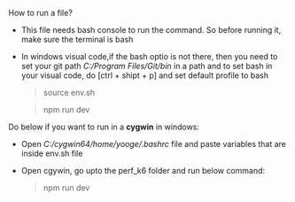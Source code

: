 How to run a file?

- This file needs bash console to run the command. So before running it, make sure the terminal is bash <br>
- In windows visual code,if the bash optio is not there, then you need to set your git path <i>C:/Program Files/Git/bin</i> in a path and to set bash in your visual code, do [ctrl + shipt + p] and set default profile to bash

    > source env.sh

    > npm run dev


Do below if you want to run in a <strong>cygwin</strong> in windows: <br>

- Open <i>C:/cygwin64/home/yooge/.bashrc</i> file and paste variables that are inside env.sh file<br>
- Open cgywin, go upto the perf_k6 folder and run below command:

    > npm run dev
